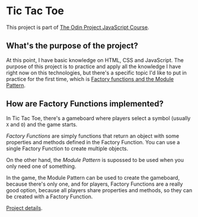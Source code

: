 # Tic Tac Toe

This project is part of [The Odin Project JavaScript Course](https://www.theodinproject.com/paths/full-stack-javascript/courses/javascript).

## What's the purpose of the project?

At this point, I have basic knowledge on HTML, CSS and JavaScript. The purpose of this project is to practice and apply all the knowledge I have right now on this technologies, but there's a specific topic I'd like to put in practice for the first time, which is [Factory functions and the Module Pattern](https://www.theodinproject.com/lessons/node-path-javascript-factory-functions-and-the-module-pattern).

## How are Factory Functions implemented?

In Tic Tac Toe, there's a gameboard where players select a symbol (usually `X` and `O`) and the game starts.

*Factory Functions* are simply functions that return an object with some properties and methods defined in the Factory Function. You can use a single Factory Function to create multiple objects.

On the other hand, the *Module Pattern* is supossed to be used when you only need one of something.

In the game, the Module Pattern can be used to create the gameboard, because there's only one, and for players, Factory Functions are a really good option, because all players share properties and methods, so they can be created with a Factory Function.

[Project details](https://www.theodinproject.com/lessons/node-path-javascript-tic-tac-toe).